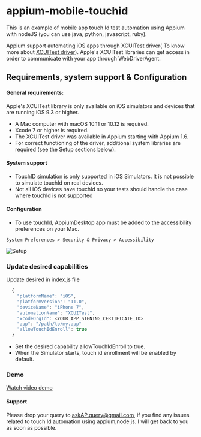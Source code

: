 # appium-mobile-touchid

This is an example of mobile app touch Id test automation using Appium with nodeJS (you can use java, python, javascript, ruby).

Appium support automating iOS apps through XCUITest driver( To know more about [XCUITest driver](https://github.com/appium/appium-xcuitest-driver)). 
Apple's XCUITest libraries can get access in order to communicate with your app through WebDriverAgent. 



## Requirements, system support & Configuration

#### General requirements:

Apple's XCUITest library is only available on iOS simulators and devices that are running iOS 9.3 or higher.
* A Mac computer with macOS 10.11 or 10.12 is required.
* Xcode 7 or higher is required.
* The XCUITest driver was available in Appium starting with Appium 1.6.
* For correct functioning of the driver, additional system libraries are required (see the Setup sections below).

#### System support
* TouchID simulation is only supported in iOS Simulators. It is not possible to simulate touchId on real devices.
* Not all iOS devices have touchId so your tests should handle the case where touchId is not supported

#### Configuration
* To use touchId, AppiumDesktop app must be added to the accessibility preferences on your Mac. 

`System Preferences > Security & Privacy > Accessibility`

![Setup](https://drive.google.com/open?id=1P7GV8Em7IKYQXH4e8Z4KSzyE4Mrqm5o_ "Setup")

### Update desired capabilities

Update desired in index.js file 

```js
  {
    "platformName": "iOS", 
    "platformVersion": "11.0",
    "deviceName": "iPhone 7",
    "automationName": "XCUITest",
    "xcodeOrgId": <YOUR_APP_SIGNING_CERTIFICATE_ID>
    "app": "/path/to/my.app"
    "allowTouchIdEnroll": true 
  }
```

* Set the desired capability allowTouchIdEnroll to true.
* When the Simulator starts, touch id enrollment will be enabled by default.


### Demo

[Watch video demo](https://drive.google.com/open?id=11sNjfxPLzdV2PXJ92WbKgNy5mT9MTksq)

#### Support

Please drop your query to askAP.query@gmail.com, if you find any issues related to touch Id automation using appium,node js. I will get back to you as soon as possible. 







